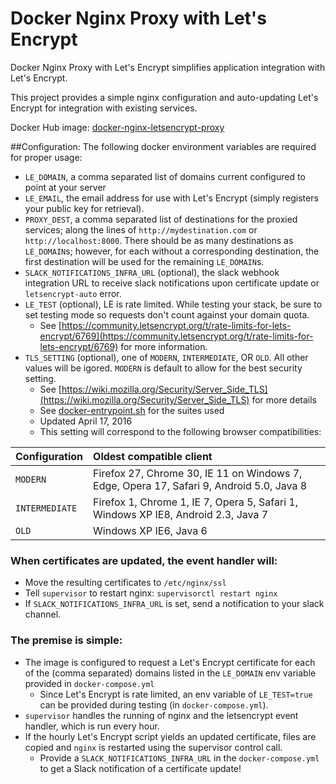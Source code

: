 # Docker Nginx Proxy with Let's Encrypt
Docker Nginx Proxy with Let's Encrypt simplifies application integration with Let's Encrypt.

This project provides a simple nginx configuration and auto-updating Let's Encrypt for integration with existing services. 

Docker Hub image: [docker-nginx-letsencrypt-proxy](https://hub.docker.com/r/annixa/docker-nginx-letsencrypt-proxy/)

##Configuration:
The following docker environment variables are required for proper usage:
- `LE_DOMAIN`, a comma separated list of domains current configured to point at your server
- `LE_EMAIL`, the email address for use with Let's Encrypt (simply registers your public key for retrieval).
- `PROXY_DEST`, a comma separated list of destinations for the proxied services; along the lines of `http://mydestination.com` or `http://localhost:8000`. There should be as many destinations as `LE_DOMAIN`s; however, for each without a corresponding destination, the first destination will be used for the remaining `LE_DOMAIN`s.
- `SLACK_NOTIFICATIONS_INFRA_URL` (optional), the slack webhook integration URL to receive slack notifications upon certificate update or `letsencrypt-auto` error.
- `LE_TEST` (optional), LE is rate limited. While testing your stack, be sure to set testing mode so requests don't count against your domain quota.
  - See [https://community.letsencrypt.org/t/rate-limits-for-lets-encrypt/6769](https://community.letsencrypt.org/t/rate-limits-for-lets-encrypt/6769) for more information.
- `TLS_SETTING` (optional), one of `MODERN`, `INTERMEDIATE`, OR `OLD`. All other values will be igored. `MODERN` is default to allow for the best security setting.
  - See [https://wiki.mozilla.org/Security/Server_Side_TLS](https://wiki.mozilla.org/Security/Server_Side_TLS) for more details
  - See [docker-entrypoint.sh](https://github.com/Annixa/docker-nginx-letsencrypt-proxy/blob/master/docker-entrypoint.sh) for the suites used
  - Updated April 17, 2016
  - This setting will correspond to the following browser compatibilities:
  
| Configuration | Oldest compatible client | 
| ------------- |:------------------------|
| `MODERN` | Firefox 27, Chrome 30, IE 11 on Windows 7, Edge, Opera 17, Safari 9, Android 5.0, Java 8 |
| `INTERMEDIATE` |	Firefox 1, Chrome 1, IE 7, Opera 5, Safari 1, Windows XP IE8, Android 2.3, Java 7 |
| `OLD` |	Windows XP IE6, Java 6 | 

### When certificates are updated, the event handler will:
- Move the resulting certificates to `/etc/nginx/ssl`
- Tell `supervisor` to restart nginx: `supervisorctl restart nginx`
- If `SLACK_NOTIFICATIONS_INFRA_URL` is set, send a notification to your slack channel.


### The premise is simple:
- The image is configured to request a Let's Encrypt certificate for each of the (comma separated) domains listed in the `LE_DOMAIN` env variable provided in `docker-compose.yml`
  - Since Let's Encrypt is rate limited, an env variable of `LE_TEST=true` can be provided during testing (in `docker-compose.yml`).
- `supervisor` handles the running of nginx and the letsencrypt event handler, which is run every hour.
- If the hourly Let's Encrypt script yields an updated certificate, files are copied and `nginx` is restarted using the supervisor control call.
  - Provide a `SLACK_NOTIFICATIONS_INFRA_URL` in the `docker-compose.yml` to get a Slack notification of a certificate update!
